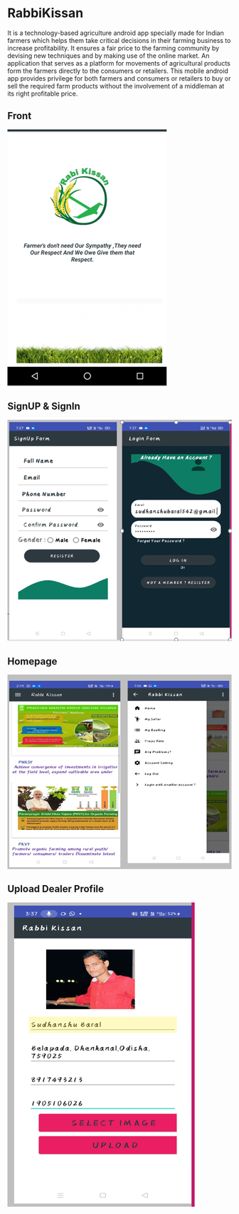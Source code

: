 # RabbiKissan
It is a technology-based agriculture android app specially made for Indian farmers which helps them take critical decisions in their farming business to increase profitability.  It ensures a fair price to the farming community by devising new techniques and by making use of the online market. An application that serves as a platform for movements of agricultural products form the farmers directly to the consumers or retailers. This mobile android app provides privilege for both farmers and consumers or retailers to buy or sell the required farm products without the involvement of a middleman at its right profitable price.

## Front
![Optional Text](RabbiKisaan/front.png)

## SignUP & SignIn
![Optional Text](RabbiKisaan/Sign.png)



## Homepage
![Optional Text](RabbiKisaan/Home.png)

## Upload Dealer Profile
![Optional Text](RabbiKisaan/Upload.png)

